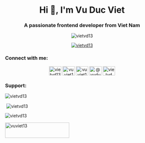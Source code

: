 <h1 align="center">Hi 👋, I'm Vu Duc Viet</h1>
<h3 align="center">A passionate frontend developer from Viet Nam</h3>

<p align="center"> <img src="https://komarev.com/ghpvc/?username=vietvd13&label=Profile%20views&color=0e75b6&style=flat" alt="vietvd13" /> </p>

<p align="center"> <a href="https://github.com/ryo-ma/github-profile-trophy"><img src="https://github-profile-trophy.vercel.app/?username=vietvd13" alt="vietvd13" /></a> </p>

<h3 align="left">Connect with me:</h3>
<p align="center">
<a href="https://linkedin.com/in/vietvd13" target="blank"><img align="center" src="https://raw.githubusercontent.com/rahuldkjain/github-profile-readme-generator/master/src/images/icons/Social/linked-in-alt.svg" alt="vietvd13" height="30" width="40" /></a>
<a href="https://fb.com/vuviet13" target="blank"><img align="center" src="https://raw.githubusercontent.com/rahuldkjain/github-profile-readme-generator/master/src/images/icons/Social/facebook.svg" alt="vuviet13" height="30" width="40" /></a>
<a href="https://instagram.com/vuviet13" target="blank"><img align="center" src="https://raw.githubusercontent.com/rahuldkjain/github-profile-readme-generator/master/src/images/icons/Social/instagram.svg" alt="vuviet13" height="30" width="40" /></a>
<a href="https://www.hackerearth.com/@vuducviet" target="blank"><img align="center" src="https://raw.githubusercontent.com/rahuldkjain/github-profile-readme-generator/master/src/images/icons/Social/hackerearth.svg" alt="@vuducviet" height="30" width="40" /></a>
<a href="https://discord.gg/vietvd" target="blank"><img align="center" src="https://raw.githubusercontent.com/rahuldkjain/github-profile-readme-generator/master/src/images/icons/Social/discord.svg" alt="vietvd" height="30" width="40" /></a>
</p>

<h3 align="left">Support:</h3>
<p><img align="center" src="https://github-readme-stats.vercel.app/api/top-langs?username=vietvd13&show_icons=true&locale=en&layout=compact" alt="vietvd13" /></p>

<p>&nbsp;<img align="center" src="https://github-readme-stats.vercel.app/api?username=vietvd13&show_icons=true&locale=en" alt="vietvd13" /></p>

<p><img align="center" src="https://github-readme-streak-stats.herokuapp.com/?user=vietvd13&" alt="vietvd13" /></p>

<p><a href="https://www.buymeacoffee.com/vuviet13"> <img align="center" src="https://cdn.buymeacoffee.com/buttons/v2/default-yellow.png" height="50" width="210" alt="vuviet13" /></a></p><br><br>
